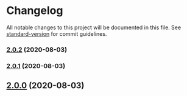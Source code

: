 # Changelog

All notable changes to this project will be documented in this file. See [standard-version](https://github.com/conventional-changelog/standard-version) for commit guidelines.

### [2.0.2](https://github.com/moshisora/gulp-diff-build/compare/v2.0.1...v2.0.2) (2020-08-03)

### [2.0.1](https://github.com/moshisora/gulp-diff-build/compare/v1.0.2...v2.0.1) (2020-08-03)

## [2.0.0](https://github.com/moshisora/gulp-diff-build/compare/v1.0.2...v2.0.0) (2020-08-03)
